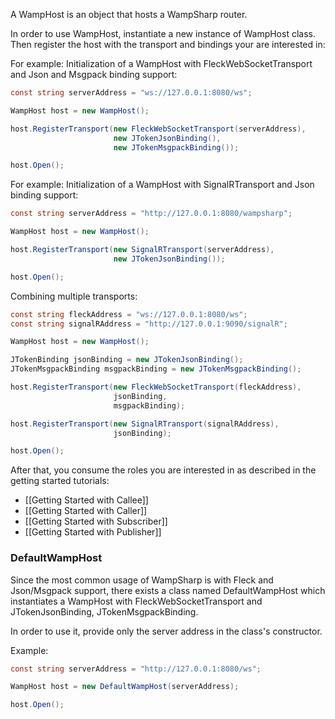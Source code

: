 A WampHost is an object that hosts a WampSharp router.

In order to use WampHost, instantiate a new instance of WampHost class.
Then register the host with the transport and bindings your are interested in: 

For example: Initialization of a WampHost with FleckWebSocketTransport and Json and Msgpack binding support:
```csharp
const string serverAddress = "ws://127.0.0.1:8080/ws";

WampHost host = new WampHost();

host.RegisterTransport(new FleckWebSocketTransport(serverAddress),
                       new JTokenJsonBinding(),
                       new JTokenMsgpackBinding());

host.Open();
```

For example: Initialization of a WampHost with SignalRTransport and Json binding support:
```csharp
const string serverAddress = "http://127.0.0.1:8080/wampsharp";

WampHost host = new WampHost();

host.RegisterTransport(new SignalRTransport(serverAddress),
                       new JTokenJsonBinding());

host.Open();
```

Combining multiple transports:

```csharp
const string fleckAddress = "ws://127.0.0.1:8080/ws";
const string signalRAddress = "http://127.0.0.1:9090/signalR";

WampHost host = new WampHost();

JTokenBinding jsonBinding = new JTokenJsonBinding();
JTokenMsgpackBinding msgpackBinding = new JTokenMsgpackBinding();

host.RegisterTransport(new FleckWebSocketTransport(fleckAddress),
                       jsonBinding,
                       msgpackBinding);

host.RegisterTransport(new SignalRTransport(signalRAddress),
                       jsonBinding);

host.Open();
```

After that, you consume the roles you are interested in as described in the getting started tutorials:
* [[Getting Started with Callee]]
* [[Getting Started with Caller]]
* [[Getting Started with Subscriber]]
* [[Getting Started with Publisher]]

### DefaultWampHost

Since the most common usage of WampSharp is with Fleck and Json/Msgpack support, there exists a class named DefaultWampHost which instantiates a WampHost with FleckWebSocketTransport and JTokenJsonBinding, JTokenMsgpackBinding.

In order to use it, provide only the server address in the class's constructor.

Example:

```csharp
const string serverAddress = "http://127.0.0.1:8080/ws";

WampHost host = new DefaultWampHost(serverAddress);

host.Open();
```